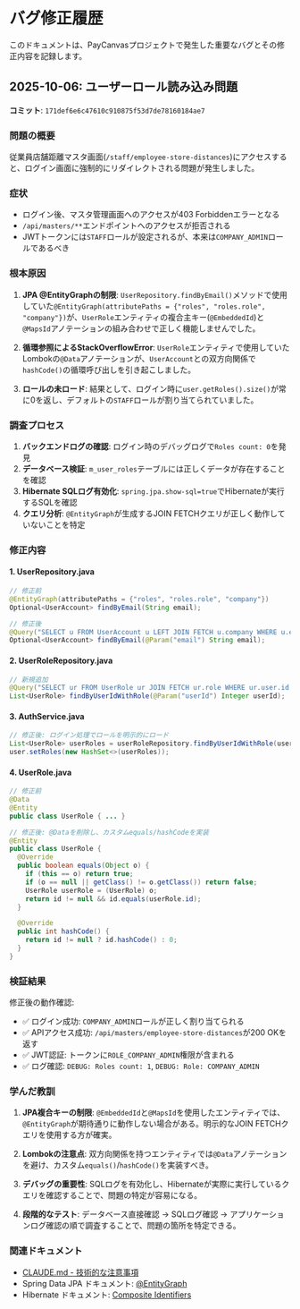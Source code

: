 # バグ修正履歴

このドキュメントは、PayCanvasプロジェクトで発生した重要なバグとその修正内容を記録します。

## 2025-10-06: ユーザーロール読み込み問題

**コミット**: `171def6e6c47610c910875f53d7de78160184ae7`

### 問題の概要

従業員店舗距離マスタ画面(`/staff/employee-store-distances`)にアクセスすると、ログイン画面に強制的にリダイレクトされる問題が発生しました。

### 症状

- ログイン後、マスタ管理画面へのアクセスが403 Forbiddenエラーとなる
- `/api/masters/**`エンドポイントへのアクセスが拒否される
- JWTトークンには`STAFF`ロールが設定されるが、本来は`COMPANY_ADMIN`ロールであるべき

### 根本原因

1. **JPA @EntityGraphの制限**: `UserRepository.findByEmail()`メソッドで使用していた`@EntityGraph(attributePaths = {"roles", "roles.role", "company"})`が、`UserRole`エンティティの複合主キー(`@EmbeddedId`)と`@MapsId`アノテーションの組み合わせで正しく機能しませんでした。

2. **循環参照によるStackOverflowError**: `UserRole`エンティティで使用していたLombokの`@Data`アノテーションが、`UserAccount`との双方向関係で`hashCode()`の循環呼び出しを引き起こしました。

3. **ロールの未ロード**: 結果として、ログイン時に`user.getRoles().size()`が常に0を返し、デフォルトの`STAFF`ロールが割り当てられていました。

### 調査プロセス

1. **バックエンドログの確認**: ログイン時のデバッグログで`Roles count: 0`を発見
2. **データベース検証**: `m_user_roles`テーブルには正しくデータが存在することを確認
3. **Hibernate SQLログ有効化**: `spring.jpa.show-sql=true`でHibernateが実行するSQLを確認
4. **クエリ分析**: `@EntityGraph`が生成するJOIN FETCHクエリが正しく動作していないことを特定

### 修正内容

#### 1. UserRepository.java
```java
// 修正前
@EntityGraph(attributePaths = {"roles", "roles.role", "company"})
Optional<UserAccount> findByEmail(String email);

// 修正後
@Query("SELECT u FROM UserAccount u LEFT JOIN FETCH u.company WHERE u.email = :email")
Optional<UserAccount> findByEmail(@Param("email") String email);
```

#### 2. UserRoleRepository.java
```java
// 新規追加
@Query("SELECT ur FROM UserRole ur JOIN FETCH ur.role WHERE ur.user.id = :userId")
List<UserRole> findByUserIdWithRole(@Param("userId") Integer userId);
```

#### 3. AuthService.java
```java
// 修正後: ログイン処理でロールを明示的にロード
List<UserRole> userRoles = userRoleRepository.findByUserIdWithRole(user.getId());
user.setRoles(new HashSet<>(userRoles));
```

#### 4. UserRole.java
```java
// 修正前
@Data
@Entity
public class UserRole { ... }

// 修正後: @Dataを削除し、カスタムequals/hashCodeを実装
@Entity
public class UserRole {
  @Override
  public boolean equals(Object o) {
    if (this == o) return true;
    if (o == null || getClass() != o.getClass()) return false;
    UserRole userRole = (UserRole) o;
    return id != null && id.equals(userRole.id);
  }

  @Override
  public int hashCode() {
    return id != null ? id.hashCode() : 0;
  }
}
```

### 検証結果

修正後の動作確認:
- ✅ ログイン成功: `COMPANY_ADMIN`ロールが正しく割り当てられる
- ✅ APIアクセス成功: `/api/masters/employee-store-distances`が200 OKを返す
- ✅ JWT認証: トークンに`ROLE_COMPANY_ADMIN`権限が含まれる
- ✅ ログ確認: `DEBUG: Roles count: 1`, `DEBUG: Role: COMPANY_ADMIN`

### 学んだ教訓

1. **JPA複合キーの制限**: `@EmbeddedId`と`@MapsId`を使用したエンティティでは、`@EntityGraph`が期待通りに動作しない場合がある。明示的なJOIN FETCHクエリを使用する方が確実。

2. **Lombokの注意点**: 双方向関係を持つエンティティでは`@Data`アノテーションを避け、カスタム`equals()`/`hashCode()`を実装すべき。

3. **デバッグの重要性**: SQLログを有効化し、Hibernateが実際に実行しているクエリを確認することで、問題の特定が容易になる。

4. **段階的なテスト**: データベース直接確認 → SQLログ確認 → アプリケーションログ確認の順で調査することで、問題の箇所を特定できる。

### 関連ドキュメント

- [CLAUDE.md - 技術的な注意事項](/CLAUDE.md#技術的な注意事項)
- Spring Data JPA ドキュメント: [@EntityGraph](https://docs.spring.io/spring-data/jpa/reference/jpa/query-methods.html#jpa.entity-graph)
- Hibernate ドキュメント: [Composite Identifiers](https://docs.jboss.org/hibernate/orm/6.4/userguide/html_single/Hibernate_User_Guide.html#identifiers-composite)
